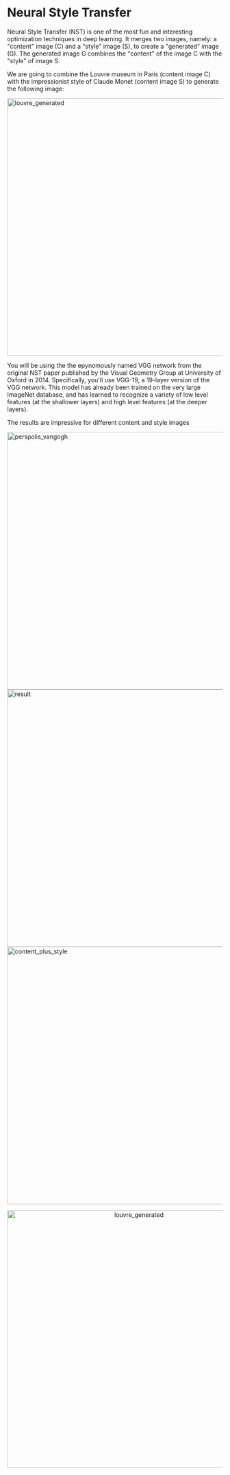 # Neural Style Transfer

Neural Style Transfer (NST) is one of the most fun and interesting optimization techniques in deep learning. 
It merges two images, namely: a "content" image (C) and a "style" image (S), to create a "generated" image (G). 
The generated image G combines the "content" of the image C with the "style" of image S.

We are going to combine the Louvre museum in Paris (content image C) with the impressionist style of Claude Monet (content image S) to generate the following image:

<img width="600" alt="louvre_generated" src="https://user-images.githubusercontent.com/81274360/123808061-b4ae3b00-d8f0-11eb-9bec-a9bb615dd64a.png">

You will be using the the epynomously named VGG network from the original NST paper published by the Visual Geometry Group at University of Oxford in 2014. Specifically, you'll use VGG-19, a 19-layer version of the VGG network. This model has already been trained on the very large ImageNet database, and has learned to recognize a variety of low level features (at the shallower layers) and high level features (at the deeper layers).

The results are impressive for different content and style images

<img width="600" alt="perspolis_vangogh" src="https://user-images.githubusercontent.com/81274360/123808731-4d44bb00-d8f1-11eb-853d-8414639b3430.png">
<img width="600" alt="result" src="https://user-images.githubusercontent.com/81274360/123808771-559cf600-d8f1-11eb-9c3a-e2c05523adbb.png">
<img width="600" alt="content_plus_style" src="https://user-images.githubusercontent.com/81274360/123808798-5b92d700-d8f1-11eb-8b7e-dee14c4fb469.png">

<p align="center">
  <img width="600" alt="louvre_generated" src="https://user-images.githubusercontent.com/81274360/123808061-b4ae3b00-d8f0-11eb-9bec-a9bb615dd64a.png">
</p>
